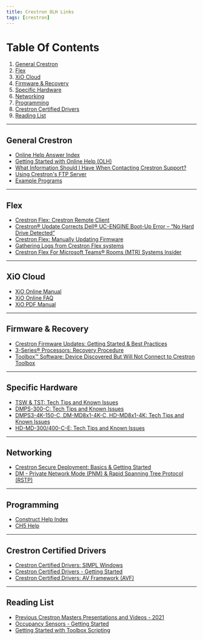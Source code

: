 ```yaml
---
title: Crestron OLH Links
tags: [crestron]
---
```


# Table Of Contents
1. [General Crestron](#General%20Crestron)
2. [Flex](#Flex)
3. [XiO Cloud](#XiO%20Cloud)
4. [Firmware & Recovery](#Firmware%20&%20Recovery)
5. [Specific Hardware](#Specific%20Hardware)
6. [Networking](#Networking)
7. [Programming](#Programming)
8. [Crestron Certified Drivers](#Crestron%20Certified%20Drivers)
9. [Reading List](#Reading%20List)
---

## General Crestron
- [Online Help Answer Index](https://docs.crestron.com/en-us/9450/Content/Topics/Home.htm)
- [Getting Started with Online Help (OLH)](https://community.crestron.com/s/article/Getting-Started-with-Online-Help-OLH)
- [What Information Should I Have When Contacting Crestron Support?](https://community.crestron.com/s/article/id-5413)
- [Using Crestron's FTP Server](https://community.crestron.com/s/article/id-1001110)
- [Example Programs](https://www.crestron.com/Support/Search-Results?type=Example_Programs)

---
## Flex
- [Crestron Flex: Crestron Remote Client](https://community.crestron.com/s/article/id-1000725)
- [Crestron® Update Corrects Dell® UC-ENGINE Boot-Up Error – “No Hard Drive Detected”](https://community.crestron.com/s/article/id-1001835)
- [Crestron Flex: Manually Updating Firmware](https://community.crestron.com/s/article/id-1000862)
- [Gathering Logs from Crestron Flex systems](https://community.crestron.com/s/article/id-1000347)
- [Crestron Flex For Microsoft Teams® Rooms (MTR) Systems Insider](https://community.crestron.com/s/article/id-1000471)

---
## XiO Cloud
- [XiO Online Manual]
- [XiO Online FAQ]
- [XiO PDF Manual]

[XiO Online Manual]: https://docs.crestron.com/en-us/8214/Content/Topics/Home.htm
[XiO Online FAQ]: https://docs.crestron.com/en-us/8214/Content/Topics/FAQs.htm
[XiO PDF Manual]: https://www.crestron.com/getmedia/5480b91a-51af-4db5-90b1-99d864c68b12/mg_ug_crestron_xio_cloud_service
[XiO Single Sign On blog article]: https://www.crestron.com/News/Blog/April-2020/SSO-for-XiO-Cloud-using-Azure-AD
[Crestron XiO Cloud® Platform: SSO SAML Integration / Configuration]: https://community.crestron.com/s/article/id-1000838
[Crestron XiO Cloud® Platform: Certified Third-Party Devices]: https://community.crestron.com/s/article/id-1001716
[Crestron XiO Cloud® Platform Service Status]: https://community.crestron.com/s/article/id-5894
[Crestron XiO Cloud® Platform: Room-based Pricing FAQ]: https://community.crestron.com/s/article/id-1000717
[Crestron XiO Cloud® Platform: Tenant ID]: https://community.crestron.com/s/article/id-1001130
[Crestron XiO Cloud® Platform: License Calculator]: https://community.crestron.com/s/article/id-1001165
[XiO Security Article]: https://community.crestron.com/s/article/id-1000076
[XiO Security Guide]: https://www.crestron.com/getmedia/7519fbb5-e58c-46c7-9ab5-549ac58b507b/mg_sr_xio-cloud-security

---
## Firmware & Recovery
- [Crestron Firmware Updates: Getting Started & Best Practices](https://community.crestron.com/s/article/id-1000265)
- [3-Series® Processors: Recovery Procedure](https://community.crestron.com/s/article/id-5153)
- [Toolbox™ Software: Device Discovered But Will Not Connect to Crestron Toolbox](https://community.crestron.com/s/article/id-5768)

---
## Specific Hardware
- [TSW & TST: Tech Tips and Known Issues](https://community.crestron.com/s/article/id-5286)
- [DMPS-300-C: Tech Tips and Known Issues](https://community.crestron.com/s/article/id-5147)
- [DMPS3-4K-150-C, DM-MD8x1-4K-C, HD-MD8x1-4K: Tech Tips and Known Issues](https://community.crestron.com/s/article/id-516)
- [HD-MD-300/400-C-E: Tech Tips and Known Issues](https://community.crestron.com/s/article/id-5680)

---
## Networking
- [Crestron Secure Deployment: Basics & Getting Started](https://community.crestron.com/s/article/id-5571)
- [DM - Private Network Mode (PNM) & Rapid Spanning Tree Protocol (RSTP)](https://community.crestron.com/s/article/id-1000153)

---
## Programming
- [Construct Help Index](https://help.crestron.com/construct/Content/Topics/UI%20Editor/Overview.htm)
- [CH5 Help](https://sdkcon78221.crestron.com/sdk/Crestron_HTML5UI/Content/Topics/Home.htm)

---
## Crestron Certified Drivers
- [Crestron Certified Drivers: SIMPL Windows](https://community.crestron.com/s/article/id-1000527)
- [Crestron Certified Drivers - Getting Started](https://community.crestron.com/s/article/id-1000185)
- [Crestron Certified Drivers: AV Framework (AVF)](https://community.crestron.com/s/article/id-1000528)

---
## Reading List
- [Previous Crestron Masters Presentations and Videos - 2021](https://community.crestron.com/s/article/Previous-Crestron-Masters-Presentations-and-Videos-2021)
- [Occupancy Sensors - Getting Started](https://community.crestron.com/s/article/id-1000184)
- [Getting Started with Toolbox Scripting](https://community.crestron.com/s/article/id-1000540)

